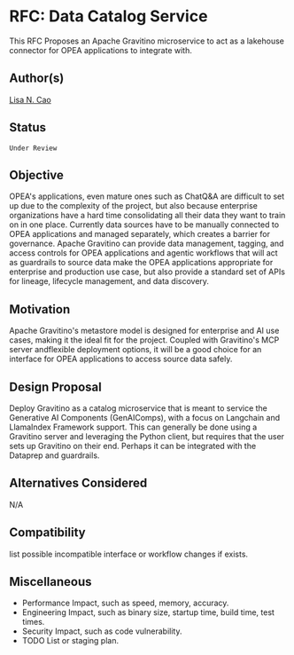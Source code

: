 # RFC: Data Catalog Service

This RFC Proposes an Apache Gravitino microservice to act as a lakehouse connector for OPEA applications to integrate with.  

## Author(s)

[Lisa N. Cao](https://github.com/lisancao/)

## Status

`Under Review` 

## Objective

OPEA's applications, even mature ones such as ChatQ&A are difficult to set up due to the complexity of the project, but also because enterprise organizations have a hard time consolidating all their data they want to train on in one place. Currently data sources have to be manually connected to OPEA applications and managed separately, which creates a barrier for governance. Apache Gravitino can provide data management, tagging, and access controls for OPEA applications and agentic workflows that will act as guardrails to source data make the OPEA applications appropriate for enterprise and production use case, but also provide a standard set of APIs for lineage, lifecycle management, and data discovery. 

## Motivation

Apache Gravitino's metastore model is designed for enterprise and AI use cases, making it the ideal fit for the project. Coupled with Gravitino's MCP server andflexible deployment options, it will be a good choice for an interface for OPEA applications to access source data safely. 

## Design Proposal

Deploy Gravitino as a catalog microservice that is meant to service the Generative AI Components (GenAIComps), with a focus on Langchain and LlamaIndex Framework support. This can generally be done using a Gravitino server and leveraging the Python client, but requires that the user sets up Gravitino on their end. Perhaps it can be integrated with the Dataprep and guardrails. 


## Alternatives Considered

N/A

## Compatibility

list possible incompatible interface or workflow changes if exists.

## Miscellaneous

- Performance Impact, such as speed, memory, accuracy.
- Engineering Impact, such as binary size, startup time, build time, test times.
- Security Impact, such as code vulnerability.
- TODO List or staging plan.
